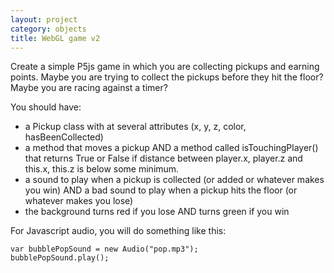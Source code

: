 ```yaml
---
layout: project
category: objects
title: WebGL game v2
---
```


Create a simple P5js game in which you are collecting pickups and earning points. Maybe you are trying to collect the pickups before they hit the floor? Maybe you are racing against a timer?

You should have:

- a Pickup class with at several attributes (x, y, z, color, hasBeenCollected)
- a method that moves a pickup AND a method called isTouchingPlayer() that returns True or False if distance between player.x, player.z and this.x, this.z is below some minimum.
- a sound to play when a pickup is collected (or added or whatever makes you win) AND a bad sound to play when a pickup hits the floor (or whatever makes you lose)
- the background turns red if you lose AND turns green if you win


For Javascript audio, you will do something like this:
```
var bubblePopSound = new Audio("pop.mp3");
bubblePopSound.play();
```
